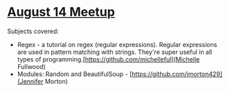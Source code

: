 [August 14 Meetup](http://www.meetup.com/PyLadies-Boston/events/122655192/)
================

Subjects covered:
* Regex - a tutorial on regex (regular expressions). Regular expressions are used in pattern matching with strings. They're super useful in all types of programming.[https://github.com/michelleful](Michelle Fullwood)
* Modules: Random and BeautifulSoup - [https://github.com/jmorton429](Jennifer Morton)

